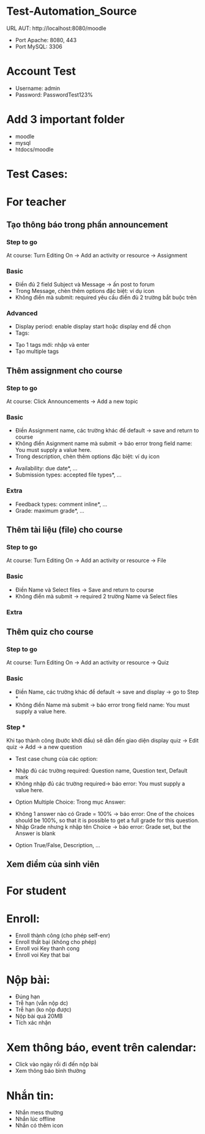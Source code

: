 # Test-Automation_Source

URL AUT: http://localhost:8080/moodle

- Port Apache: 8080, 443
- Port MySQL: 3306

# Account Test

- Username: admin
- Password: PasswordTest123%

# Add 3 important folder

- moodle
- mysql
- htdocs/moodle

# Test Cases:

# For teacher

## Tạo thông báo trong phần announcement

### Step to go

At course: Turn Editing On -> Add an activity or resource -> Assignment

### Basic

- Điền đủ 2 field Subject và Message -> ấn post to forum
- Trong Message, chèn thêm options đặc biệt: ví dụ icon
- Không điền mà submit: required yêu cầu điền đủ 2 trường bắt buộc trên

### Advanced

<!-- - Attachment: upload file from local -->

- Display period: enable display start hoặc display end để chọn
- Tags:

* Tạo 1 tags mới: nhập và enter
* Tạo multiple tags

## Thêm assignment cho course

### Step to go

At course: Click Announcements -> Add a new topic

### Basic

- Điền Assignment name, các trường khác để default -> save and return to course
- Không điền Asignment name mà submit -> báo error trong field name: You must supply a value here.
- Trong description, chèn thêm options đặc biệt: ví dụ icon
<!-- - Additional files: upload file from local -->
- Availability: due date\*, ...
- Submission types: accepted file types\*, ...

### Extra

- Feedback types: comment inline\*, ...
- Grade: maximum grade\*, ...

## Thêm tài liệu (file) cho course

### Step to go

At course: Turn Editing On -> Add an activity or resource -> File

### Basic

- Điền Name và Select files -> Save and return to course
- Không điền mà submit -> required 2 trường Name và Select files

### Extra

<!-- - Tags: Enter tags... (1 or many) -->

## Thêm quiz cho course

### Step to go

At course: Turn Editing On -> Add an activity or resource -> Quiz

### Basic

- Điền Name, các trường khác để default -> save and display -> go to Step \*
- Không điền Name mà submit -> báo error trong field name: You must supply a value here.

<!-- - Timing: Enable các trường và điền thông tin tương ứng: Close the quiz, Time limit*, ...
- Grade: Grade to pass, Attempts allowed*: (1 or unlimited), ... -->

### Step \*

Khi tạo thành công (bước khởi đầu) sẽ dẫn đến giao diện display quiz -> Edit quiz -> Add -> a new question

- Test case chung của các option:

* Nhập đủ các trường required: Question name, Question text, Default mark
* Không nhập đủ các trường required-> báo error: You must supply a value here.

- Option Multiple Choice:
  Trong mục Answer:

* Không 1 answer nào có Grade = 100% -> báo error: One of the choices should be 100%, so that it is possible to get a full grade for this question.
* Nhập Grade nhưng k nhập tên Choice -> báo error: Grade set, but the Answer is blank

- Option True/False, Description, ...

## Xem điểm của sinh viên

# For student

# Enroll:

- Enroll thành công (cho phép self-enr)
- Enroll thất bại (không cho phép)
- Enroll voi Key thanh cong
- Enroll voi Key that bai

# Nộp bài:

- Đúng hạn
- Trễ hạn (vẫn nộp dc)
- Trễ hạn (ko nộp được)
- Nộp bài quá 20MB
- Tích xác nhận

# Xem thông báo, event trên calendar:

- Click vào ngày rồi đi đến nộp bài
- Xem thông báo bình thường

# Nhắn tin:

- Nhắn mess thường
- Nhắn lúc offline
- Nhắn có thêm icon
